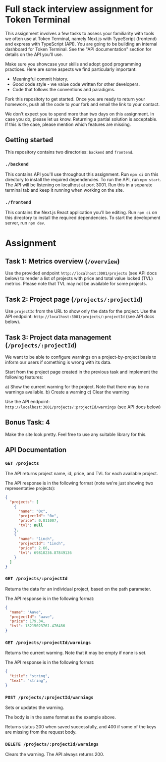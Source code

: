 # Full stack interview assignment for Token Terminal

This assignment involves a few tasks to assess your familiarity with tools we often use at Token Terminal, namely Next.js with TypeScript (frontend) and express with TypeScript (API). You are going to be building an internal dashboard for Token Terminal. See the "API documentation" section for details on the API you'll use.

Make sure you showcase your skills and adopt good programming practices. Here are some aspects we find particularly important:

* Meaningful commit history.
* Good code style - we value code written for other developers.
* Code that follows the conventions and paradigms.

Fork this repositoty to get started. Once you are ready to return your homework, push all the code to your fork and email the link to your contact.

We don't expect you to spend more than two days on this assignment. In case you do, please let us know. Returning a partial solution is acceptable. If this is the case, please mention which features are missing. 

## Getting started

This repository contains two directories: `backend` and `frontend`.

### `./backend`

This contains API you'll use throughout this assignment. Run `npm ci` on this directory to install the required dependencies. To run the API, run `npm start`. The API will be listening on localhost at port 3001. Run this in a separate terminal tab and keep it running when working on the site.

### `./frontend`

This contains the Next.js React application you'll be editing. Run `npm ci` on this directory to install the required dependencies. To start the development server, run `npm dev`.


# Assignment

## Task 1: Metrics overview (`/overview`)

Use the provided endpoint `http://localhost:3001/projects` (see API docs below) to render a list of projects with price and total value locked (TVL) metrics. Please note that TVL may not be available for some projects.

## Task 2: Project page (`/projects/:projectId`)

Use `projectId` from the URL to show only the data for the project. Use the API endpoint: `http://localhost:3001/projects/:projectId` (see API docs below).

## Task 3: Project data management (`/projects/:projectId`)

We want to be able to configure warnings on a project-by-project basis to inform our users if something is wrong with its data.

Start from the project page created in the previous task and implement the following features:

a) Show the current warning for the project. Note that there may be no warnings available.
b) Create a warning
c) Clear the warning

Use the API endpoint: `http://localhost:3001/projects/:projectId/warnings` (see API docs below)

## Bonus Task: 4

Make the site look pretty. Feel free to use any suitable library for this. 

## API Documentation

### `GET /projects`

The API returns project name, id, price, and TVL for each available project. 

The API response is in the following format (note we're just showing two representative projects):

```json
{
  "projects": [
    {
      "name": "0x",
      "projectId": "0x",
      "price": 0.811007,
      "tvl": null
    },
    {
      "name": "1inch",
      "projectId": "1inch",
      "price": 2.66,
      "tvl": 69810236.87849136
    }
  ]
}
```

### `GET /projects/:projectId`

Returns the data for an individual project, based on the path parameter.

The API response is in the following format:

```json
{
  "name": "Aave",
  "projectId": "aave",
  "price": 179.34,
  "tvl": 13215023761.476486
}
```

### `GET /projects/:projectId/warnings`

Returns the current warning. Note that it may be empty if none is set.

The API response is in the following format:

```json
{
  "title": "string",
  "text": "string",
}
```

### `POST /projects/:projectId/warnings`

Sets or updates the warning. 

The body is in the same format as the example above.

Returns status 200 when saved successfully, and 400 if some of the keys are missing from the request body.

### `DELETE /projects/:projectId/warnings`

Clears the warning. The API always returns 200.
